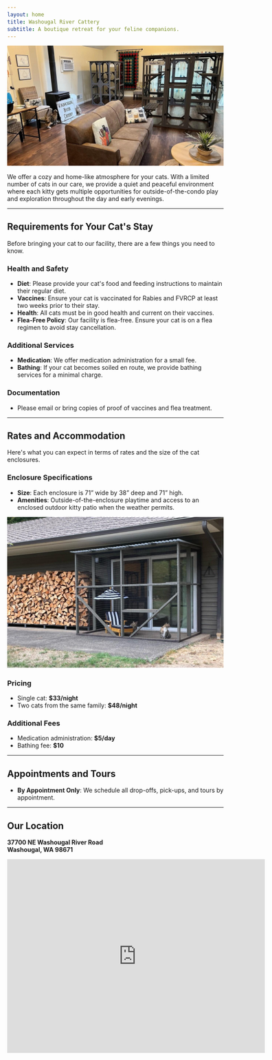 ```yaml
---
layout: home
title: Washougal River Cattery
subtitle: A boutique retreat for your feline companions.  
---
```


![Inside The Cattery](/assets/img/image3.jpg)

We offer a cozy and home-like atmosphere for your cats. With a limited number of cats in our care, we provide a quiet and peaceful environment where each kitty gets multiple opportunities for outside-of-the-condo play and exploration throughout the day and early evenings.

---

## Requirements for Your Cat's Stay
Before bringing your cat to our facility, there are a few things you need to know.

### Health and Safety
- **Diet**: Please provide your cat's food and feeding instructions to maintain their regular diet.
- **Vaccines**: Ensure your cat is vaccinated for Rabies and FVRCP at least two weeks prior to their stay.
- **Health**: All cats must be in good health and current on their vaccines.
- **Flea-Free Policy**: Our facility is flea-free. Ensure your cat is on a flea regimen to avoid stay cancellation.

### Additional Services
- **Medication**: We offer medication administration for a small fee.
- **Bathing**: If your cat becomes soiled en route, we provide bathing services for a minimal charge.
  
### Documentation
- Please email or bring copies of proof of vaccines and flea treatment.

---

## Rates and Accommodation
Here's what you can expect in terms of rates and the size of the cat enclosures.

### Enclosure Specifications
- **Size**: Each enclosure is 71” wide by 38” deep and 71” high.
- **Amenities**: Outside-of-the-enclosure playtime and access to an enclosed outdoor kitty patio when the weather permits.

![Outside The Cattery](/assets/img/image2.jpg)

### Pricing
- Single cat: **$33/night**
- Two cats from the same family: **$48/night**

### Additional Fees
- Medication administration: **$5/day**
- Bathing fee: **$10**

---

## Appointments and Tours
- **By Appointment Only**: We schedule all drop-offs, pick-ups, and tours by appointment.

---

## Our Location
**37700 NE Washougal River Road  
Washougal, WA 98671**

<iframe src="https://www.google.com/maps/embed?pb=!1m18!1m12!1m3!1d2790.2265535969445!2d-122.28836942331233!3d45.62618492261551!2m3!1f0!2f0!3f0!3m2!1i1024!2i768!4f13.1!3m3!1m2!1s0x5495bf1eaf3bd127%3A0x35e8311862d3e3a1!2s37700%20NE%20Washougal%20River%20Rd%2C%20Washougal%2C%20WA%2098671!5e0!3m2!1sen!2sus!4v1694135451648!5m2!1sen!2sus" width="600" height="450" style="border:0;" allowfullscreen="" loading="lazy" referrerpolicy="no-referrer-when-downgrade"></iframe>

